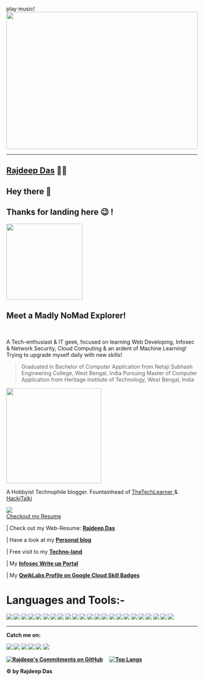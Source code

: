 <bgsound src="https://github.com/Rajspeaks/Rajspeaks/blob/main/bensound-scifi.mp3" autostart> play music!
<img src="https://github.com/Rajspeaks/Rajspeaks/blob/main/618af9c5109700f9249848d3d0667318.gif" height=360 width=100%>

---------------------------------------------------------------------------------------------------
<a href="https://rajspeaks.github.io" target="_blank"> <b>Rajdeep Das</b></a> :man_technologist:
-----------------------------------------------------------------------------------------------

Hey there :wave:
-----------------------------------------------------------------------------------------------

Thanks for landing here 😉 ! 
-----------------------------------------------------------------------------------------------

<img src="https://github.com/Rajspeaks/Rajspeaks/blob/main/Capture.JPG" height=200 width=200>
<h2>Meet a Madly NoMad Explorer!</h2>
<br>

A Tech-enthusiast & IT geek, focused on learning Web Developing, Infosec & Network Security, Cloud Computing & an ardent of Machine Learning! 
Trying to upgrade myself daily with new skills! 
> Graduated in Bachelor of Computer Application from Netaji Subhash Engineering College, West Bengal, India
> Pursuing Master of Computer Application from Heritage Institute of Technology, West Bengal, India


<img src="https://github.com/Rajspeaks/Rajspeaks/blob/main/tenor.gif" height=250 width=250>
<br>

A Hobbyist Technophile blogger. Fountainhead of <a href="https://thetechlearner.wordpress.com"> TheTechLearner </a> & <a href="hackitalki.home.blog"> HackiTalki </a>

![](https://komarev.com/ghpvc/?username=Rajspeaks&color=blue&label=NO.+OF+TIMES+PEOPLE+VISITED+TO+THIS+PROFILE+TILL+NOW:+ )
<br>
<a href="https://github.com/Rajspeaks/Rajspeaks/blob/main/Rajdeep%20Das-Curriculum%20Vitae.pdf"> Checkout my Resume </a>
 
 


 | Check out my Web-Resume: <a href="https://rajdeepdascv.netlify.app" class="button big"> <b>Rajdeep Das</b></a> 
 
 | Have a look at my <a href="https://iamrajdeep.wordpress.com" class="button big"> <b>Personal blog </b></a> 
 
 | Free visit to my <a href="https://thetechlearner.wordpress.com" class="button big"> <b> Techno-land </b></a> 

 | My <a href="https://rajdeepdascv.netlify.app" class="button big"> <b> Infosec Write up Portal </b></a> 
 
 | My <a href="https://google.qwiklabs.com/public_profiles/54c0dd8b-b06d-4c21-8aaf-512d8e22704e" class="button big"> <b> QwikLabs Profile on Google Cloud Skill Badges<b></a>
 
 
 # Languages and Tools:-
<code><img src="https://img.shields.io/badge/Java-ED8B00?style=for-the-badge&logo=java&logoColor=white"></code>
<code><img src="https://img.shields.io/badge/C%2B%2B-00599C?style=for-the-badge&logo=c%2B%2B&logoColor=white"></code>
<code><img src="https://img.shields.io/badge/Python-14354C?style=for-the-badge&logo=python&logoColor=white"></code>
<code><img src="https://img.shields.io/badge/PHP-777BB4?style=for-the-badge&logo=php&logoColor=white"></code>
<code><img src="https://img.shields.io/badge/MySQL-00000F?style=for-the-badge&logo=mysql&logoColor=white"></code>
<code><img src="https://img.shields.io/badge/C-00599C?style=for-the-badge&logo=c&logoColor=white"></code>
<code><img src="https://img.shields.io/badge/HTML-239120?style=for-the-badge&logo=html5&logoColor=white"></code>
<code><img src="https://img.shields.io/badge/CSS-239120?&style=for-the-badge&logo=css3&logoColor=white"></code>
<code><img src="https://img.shields.io/badge/JavaScript-F7DF1E?style=for-the-badge&logo=javascript&logoColor=black"></code>
<code><img src="https://img.shields.io/badge/Wordpress-21759B?style=for-the-badge&logo=wordpress&logoColor=white"></code>
<code><img src="https://img.shields.io/badge/Netlify-00C7B7?style=for-the-badge&logo=netlify&logoColor=white"></code>
<code><img src="https://img.shields.io/badge/Google_Cloud-4285F4?style=for-the-badge&logo=google-cloud&logoColor=white"></code>
<code><img src="https://img.shields.io/badge/Amazon_AWS-232F3E?style=for-the-badge&logo=amazon-aws&logoColor=white"></code>
<code><img src="https://img.shields.io/badge/Microsoft_Excel-217346?style=for-the-badge&logo=microsoft-excel&logoColor=white"></code>
<code><img src="https://img.shields.io/badge/Microsoft_PowerPoint-B7472A?style=for-the-badge&logo=microsoft-powerpoint&logoColor=white"></code>
<code><img src="https://img.shields.io/badge/Microsoft_Access-A4373A?style=for-the-badge&logo=microsoft-access&logoColor=white"></code>
<code><img src="https://img.shields.io/badge/Microsoft_Word-2B579A?style=for-the-badge&logo=microsoft-word&logoColor=white"></code>
<code><img src="https://img.shields.io/badge/Google%20Sheets-34A853?style=for-the-badge&logo=google-sheets&logoColor=white"></code>
<code><img src="https://img.shields.io/badge/styled--components-DB7093?style=for-the-badge&logo=styled-components&logoColor=white"></code>
<code><img src="https://img.shields.io/badge/Material--UI-0081CB?style=for-the-badge&logo=material-ui&logoColor=white"></code>
<code><img src="https://img.shields.io/badge/Visual_Studio_Code-0078D4?style=for-the-badge&logo=visual%20studio%20code&logoColor=white"></code>
<code><img src="https://img.shields.io/badge/Git-F05032?style=for-the-badge&logo=git&logoColor=white"></code>
<code><img src="https://img.shields.io/badge/Jupyter-F37626.svg?&style=for-the-badge&logo=Jupyter&logoColor=white"></code>

-----------------------------------------------------------------------------------------------------------------------------------------------------------------

Catch me on:

<code><a href="https://twitter.com/itsrajdeepdas"><img src="https://img.shields.io/badge/Twitter-1DA1F2?style=for-the-badge&logo=twitter&logoColor=white"></a></code>
<code><a href="https://linkedin.com/in/itsrajdeepdas"><img src="https://img.shields.io/badge/LinkedIn-0077B5?style=for-the-badge&logo=linkedin&logoColor=white"></a></code>
<code><a href="https://gitlab.com/Rajspeaks"><img src="https://img.shields.io/badge/GitLab-330F63?style=for-the-badge&logo=gitlab&logoColor=white"></a></code>
<code><a href="https://www.youtube.com/channel/UCSYftgkB9hzEW4haNCCs0jw"><img src="https://img.shields.io/badge/YouTube-FF0000?style=for-the-badge&logo=youtube&logoColor=white"></a></code>
<code><a href="https://medium.com/@iamrajdeep"><img src="https://img.shields.io/badge/Medium-12100E?style=for-the-badge&logo=medium&logoColor=white"></a></code>
<code><a href="https://iamrajdeep.wordpress.com"><img src="https://img.shields.io/badge/Wordpress-21759B?style=for-the-badge&logo=wordpress&logoColor=white"></a></code>






[![Rajdeep's Commitments on GitHub ](https://github-readme-stats.vercel.app/api?username=Rajspeaks&show_icons=true&theme=vue-dark)](https://github.com/Rajspeaks/github-readme-stats)
&nbsp; &nbsp;
[![Top Langs](https://github-readme-stats.vercel.app/api/top-langs/?username=Rajspeaks&show_icons=true&theme=vue-dark)](https://github.com/Rajspeaks/github-readme-stats)



&copy; by Rajdeep Das
